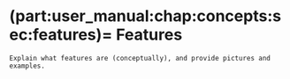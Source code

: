 (part:user_manual:chap:concepts:sec:features)=
Features
================


```{todo}
Explain what features are (conceptually), and provide pictures and examples.
```
